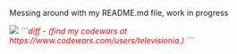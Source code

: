 Messing around with my README.md file, work in progress

<img src="https://www.codewars.com/users/televisionia/badges/large">
<i style="color:red;">
  ```diff
  - (find my codewars at https://www.codewars.com/users/televisionia.)
  ```
</i>
